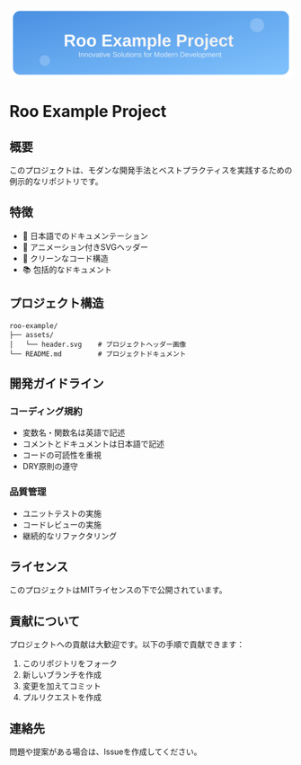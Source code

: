 <div align="center">
  <img src="assets/header.svg" alt="Roo Example Project" width="800">
</div>

# Roo Example Project

## 概要

このプロジェクトは、モダンな開発手法とベストプラクティスを実践するための例示的なリポジトリです。

## 特徴

- 📝 日本語でのドキュメンテーション
- 🎨 アニメーション付きSVGヘッダー
- 🔧 クリーンなコード構造
- 📚 包括的なドキュメント

## プロジェクト構造

```
roo-example/
├── assets/
│   └── header.svg    # プロジェクトヘッダー画像
└── README.md         # プロジェクトドキュメント
```

## 開発ガイドライン

### コーディング規約

- 変数名・関数名は英語で記述
- コメントとドキュメントは日本語で記述
- コードの可読性を重視
- DRY原則の遵守

### 品質管理

- ユニットテストの実施
- コードレビューの実施
- 継続的なリファクタリング

## ライセンス

このプロジェクトはMITライセンスの下で公開されています。

## 貢献について

プロジェクトへの貢献は大歓迎です。以下の手順で貢献できます：

1. このリポジトリをフォーク
2. 新しいブランチを作成
3. 変更を加えてコミット
4. プルリクエストを作成

## 連絡先

問題や提案がある場合は、Issueを作成してください。
